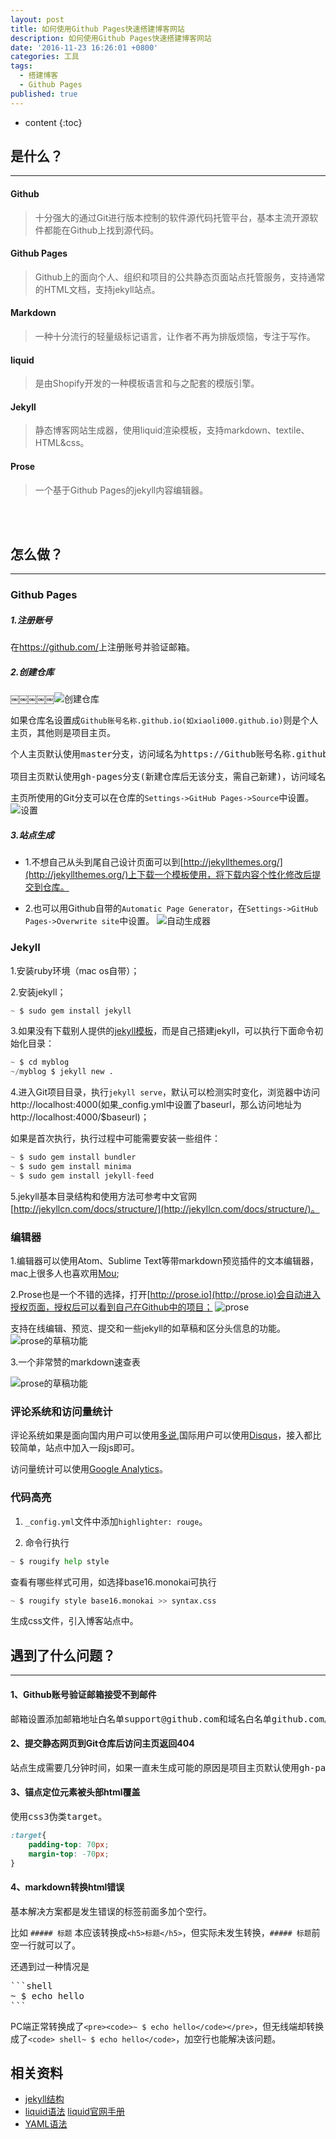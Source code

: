 ```yaml
---
layout: post
title: 如何使用Github Pages快速搭建博客网站
description: 如何使用Github Pages快速搭建博客网站
date: '2016-11-23 16:26:01 +0800'
categories: 工具
tags:
  - 搭建博客
  - Github Pages
published: true
---
```


* content
{:toc}

是什么？
------------------------
***

#### Github
> 十分强大的通过Git进行版本控制的软件源代码托管平台，基本主流开源软件都能在Github上找到源代码。

#### Github Pages
> Github上的面向个人、组织和项目的公共静态页面站点托管服务，支持通常的HTML文档，支持jekyll站点。

#### Markdown
> 一种十分流行的轻量级标记语言，让作者不再为排版烦恼，专注于写作。

#### liquid
> 是由Shopify开发的一种模板语言和与之配套的模版引擎。

#### Jekyll
> 静态博客网站生成器，使用liquid渲染模板，支持markdown、textile、HTML&css。

#### Prose
> 一个基于Github Pages的jekyll内容编辑器。

<br><br>

怎么做？
------------------------
***

### Github Pages

##### **1.注册账号**
在<https://github.com/>上注册账号并验证邮箱。

##### **2.创建仓库**
￼￼￼￼￼![创建仓库]({{site.baseurl}}/images/github.png)

如果仓库名设置成`Github账号名称.github.io(如xiaoli000.github.io)`则是个人主页，其他则是项目主页。
<pre>
个人主页默认使用master分支，访问域名为https://Github账号名称.github.io。

项目主页默认使用gh-pages分支(新建仓库后无该分支，需自己新建)，访问域名为https://Github账号名称.github.io/仓库名。
</pre>
主页所使用的Git分支可以在仓库的`Settings->GitHub Pages->Source`中设置。
![设置]({{site.baseurl}}/images/github_settings.png)

##### **3.站点生成**
  * 1.不想自己从头到尾自己设计页面可以到[http://jekyllthemes.org/](http://jekyllthemes.org/)上下载一个模板使用，将下载内容个性化修改后提交到仓库。

  * 2.也可以用Github自带的`Automatic Page Generator`，在`Settings->GitHub Pages->Overwrite site`中设置。
  ![自动生成器]({{site.baseurl}}/images/github_auto.png)

### Jekyll
1.安装ruby环境（mac os自带）；

2.安装jekyll；

```python
~ $ sudo gem install jekyll
```
3.如果没有下载别人提供的[jekyll模板](http://jekyllthemes.org/)，而是自己搭建jekyll，可以执行下面命令初始化目录：

```python
~ $ cd myblog
~/myblog $ jekyll new .
```
4.进入Git项目目录，执行``jekyll serve``，默认可以检测实时变化，浏览器中访问http://localhost:4000(如果_config.yml中设置了baseurl，那么访问地址为http://localhost:4000/$baseurl)；

如果是首次执行，执行过程中可能需要安装一些组件：

```python
~ $ sudo gem install bundler
~ $ sudo gem install minima
~ $ sudo gem install jekyll-feed
```

5.jekyll基本目录结构和使用方法可参考中文官网[http://jekyllcn.com/docs/structure/](http://jekyllcn.com/docs/structure/)。

### 编辑器
1.编辑器可以使用Atom、Sublime Text等带markdown预览插件的文本编辑器，mac上很多人也喜欢用[Mou](http://25.io/mou/);

2.Prose也是一个不错的选择，打开[http://prose.io](http://prose.io)会自动进入授权页面，授权后可以看到自己在Github中的项目；
![prose]({{site.baseurl}}/images/prose.png)

支持在线编辑、预览、提交和一些jekyll的如草稿和区分头信息的功能。
![prose的草稿功能]({{site.baseurl}}/images/prose_draft.png)

3.一个非常赞的markdown速查表

![prose的草稿功能]({{site.baseurl}}/images/markdownsheet.png)

### 评论系统和访问量统计

评论系统如果是面向国内用户可以使用[多说](http://duoshuo.com/),国际用户可以使用[Disqus](https://disqus.com/)，接入都比较简单，站点中加入一段js即可。

访问量统计可以使用[Google Analytics](https://www.google.com/analytics/)。

### 代码高亮

1. `_config.yml`文件中添加`highlighter: rouge`。

2. 命令行执行

```python
~ $ rougify help style
```

查看有哪些样式可用，如选择base16.monokai可执行

```python
~ $ rougify style base16.monokai >> syntax.css
```

生成css文件，引入博客站点中。

遇到了什么问题？
------------------------
***

#### 1、Github账号验证邮箱接受不到邮件
<pre>
邮箱设置添加邮箱地址白名单support@github.com和域名白名单github.com。
</pre>

#### 2、提交静态网页到Git仓库后访问主页返回404
<pre>
站点生成需要几分钟时间，如果一直未生成可能的原因是项目主页默认使用gh-pages的Git分支，而你提交静态网页的是master分支。
</pre>

#### 3、锚点定位元素被头部html覆盖
<pre>
使用css3伪类target。
</pre>
```css
:target{
    padding-top: 70px;
    margin-top: -70px;
}
```

#### 4、markdown转换html错误
<pre>
基本解决方案都是发生错误的标签前面多加个空行。
</pre>	
比如 `##### 标题` 本应该转换成`<h5>标题</h5>`，但实际未发生转换，`##### 标题`前空一行就可以了。

还遇到过一种情况是

<pre>
```shell
~ $ echo hello
```
</pre>
PC端正常转换成了`<pre><code>~ $ echo hello</code></pre>`，但无线端却转换成了`<code> shell~ $ echo hello</code>`，加空行也能解决该问题。

## 相关资料
* [jekyll结构](http://jekyllcn.com/docs/structure/)
* [liquid语法](http://xiajian.github.io/rhg-zh/zh/liquid/) [liquid官网手册](http://shopify.github.io/liquid/basics/introduction/)
* [YAML语法](http://www.ruanyifeng.com/blog/2016/07/yaml.html)

[jekyll]:      http://jekyllrb.com
[jekyll-gh]:   https://github.com/jekyll/jekyll
[jekyll-help]: https://github.com/jekyll/jekyll-help
